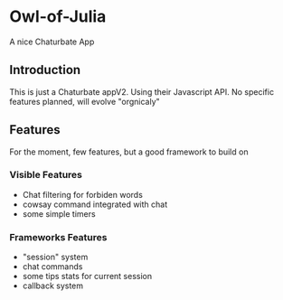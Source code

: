 # Owl-of-Julia
A nice Chaturbate App

## Introduction
This is just a Chaturbate appV2. Using their Javascript API. No specific features planned, will evolve "orgnicaly"

## Features
For the moment, few features, but a good framework to build on

### Visible Features
- Chat filtering for forbiden words
- cowsay command integrated with chat
- some simple timers

### Frameworks Features
- "session" system
- chat commands
- some tips stats for current session
- callback system

